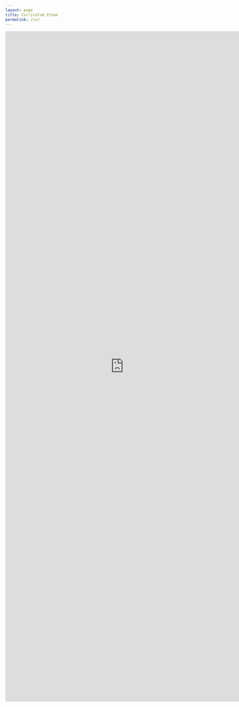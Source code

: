 ```yaml
---
layout: page
title: Curriculum Vitae
permalink: /cv/
---
```


<embed src="https://github.com/jeffskwang/jeffskwang.github.io/blob/main/assets/pdf/kwang_CV.pdf" width="740px" height="2100px" />

